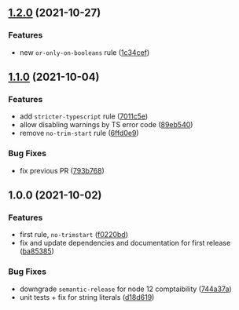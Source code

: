 ## [1.2.0](https://github.com/mixmaxhq/eslint-plugin-mixmax/compare/v1.1.0...v1.2.0) (2021-10-27)


### Features

* new `or-only-on-booleans` rule ([1c34cef](https://github.com/mixmaxhq/eslint-plugin-mixmax/commit/1c34cefab1d6cbe4bed1b151770df95bac489a24))

## [1.1.0](https://github.com/mixmaxhq/eslint-plugin-mixmax/compare/v1.0.0...v1.1.0) (2021-10-04)


### Features

* add `stricter-typescript` rule ([7011c5e](https://github.com/mixmaxhq/eslint-plugin-mixmax/commit/7011c5e6a0b88d5a20b9ae4f939965bd8883b871))
* allow disabling warnings by TS error code ([89eb540](https://github.com/mixmaxhq/eslint-plugin-mixmax/commit/89eb540d84845799bd861d1b3faf1eb70b0916aa))
* remove `no-trim-start` rule ([6ffd0e9](https://github.com/mixmaxhq/eslint-plugin-mixmax/commit/6ffd0e9eda552e70a5a6a12a32c1cc4cbc7efb18))


### Bug Fixes

* fix previous PR ([793b768](https://github.com/mixmaxhq/eslint-plugin-mixmax/commit/793b7685368023b1ce96ef09964b40ebc0d77b5b))

## 1.0.0 (2021-10-02)


### Features

* first rule, `no-trimstart` ([f0220bd](https://github.com/mixmaxhq/eslint-plugin-mixmax/commit/f0220bd443fc55287c77d92324aea450af5a9219))
* fix and update dependencies and documentation for first release ([ba85385](https://github.com/mixmaxhq/eslint-plugin-mixmax/commit/ba853851a4467f4bc80159575d0a9d68cc72975d))


### Bug Fixes

* downgrade `semantic-release` for node 12 comptaibility ([744a37a](https://github.com/mixmaxhq/eslint-plugin-mixmax/commit/744a37a9264a4c3e3322380f66f07c124e4f03b4))
* unit tests + fix for string literals ([d18d619](https://github.com/mixmaxhq/eslint-plugin-mixmax/commit/d18d619615ce92eb1b30d275ed57e253c3f4b6eb))
